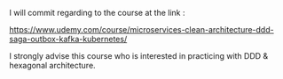 I will commit regarding to the course at the link :

https://www.udemy.com/course/microservices-clean-architecture-ddd-saga-outbox-kafka-kubernetes/

I strongly advise this course who is interested in practicing with DDD & hexagonal architecture.